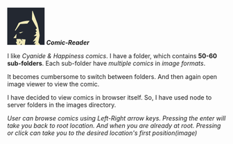 ![](logo.png?raw=true)
**_Comic-Reader_**

I like _Cyanide & Happiness comics_. I have a folder, which contains **50-60 sub-folders**. Each sub-folder have _multiple comics_ in _image formats_.

It becomes cumbersome to switch between folders. And then again open image viewer to view the comic.

I have decided to view comics in browser itself. So, I have used node to server folders in the images directory. 

_User can browse comics using Left-Right arrow keys. Pressing the enter will take you back to root location.
And when you are already at root. Pressing or click can take you to the desired location's first position(image)_ 

